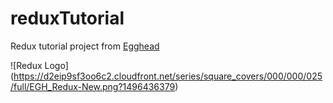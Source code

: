 # reduxTutorial
Redux tutorial project from [Egghead](https://egghead.io/courses/getting-started-with-redux)

![Redux Logo]
(https://d2eip9sf3oo6c2.cloudfront.net/series/square_covers/000/000/025/full/EGH_Redux-New.png?1496436379)
